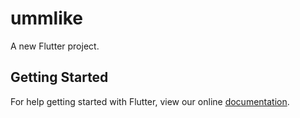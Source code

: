 # ummlike

A new Flutter project.

## Getting Started

For help getting started with Flutter, view our online
[documentation](https://flutter.io/).
